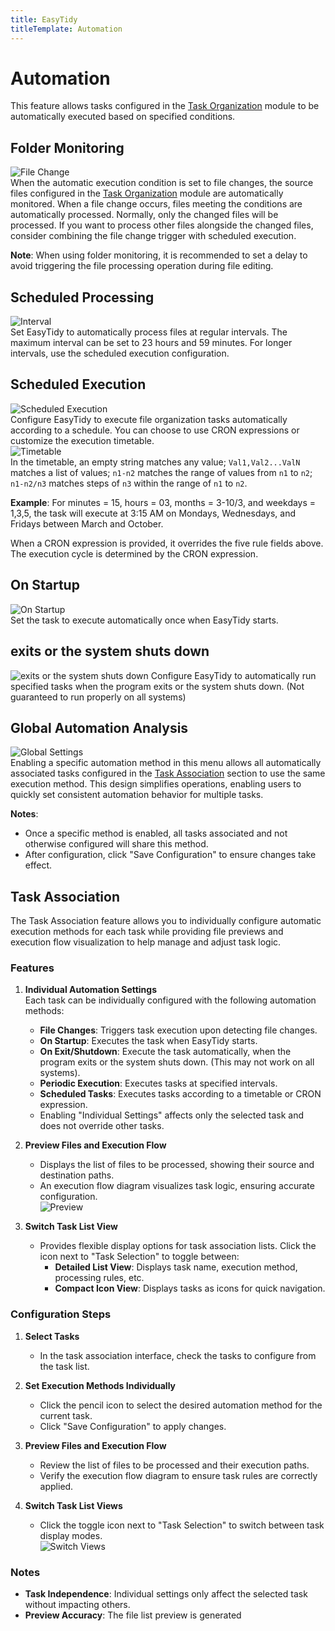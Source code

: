 ```yaml
---
title: EasyTidy
titleTemplate: Automation
---
```


# Automation

This feature allows tasks configured in the [Task Organization](task.md) module to be automatically executed based on specified conditions.

## Folder Monitoring

![File Change](/images/PixPin_2025-01-07_16-20-55.png)  
When the automatic execution condition is set to file changes, the source files configured in the [Task Organization](task.md) module are automatically monitored. When a file change occurs, files meeting the conditions are automatically processed. Normally, only the changed files will be processed. If you want to process other files alongside the changed files, consider combining the file change trigger with scheduled execution.  

**Note**: When using folder monitoring, it is recommended to set a delay to avoid triggering the file processing operation during file editing.

## Scheduled Processing

![Interval](/images/PixPin_2025-01-07_16-22-42.png)  
Set EasyTidy to automatically process files at regular intervals. The maximum interval can be set to 23 hours and 59 minutes. For longer intervals, use the scheduled execution configuration.

## Scheduled Execution

![Scheduled Execution](/images/PixPin_2025-01-07_16-58-50.png)  
Configure EasyTidy to execute file organization tasks automatically according to a schedule. You can choose to use CRON expressions or customize the execution timetable.  
![Timetable](/images/PixPin_2025-01-07_17-01-56.png)  
In the timetable, an empty string matches any value; `Val1,Val2...ValN` matches a list of values; `n1-n2` matches the range of values from `n1` to `n2`; `n1-n2/n3` matches steps of `n3` within the range of `n1` to `n2`.  

**Example**: For minutes = 15, hours = 03, months = 3-10/3, and weekdays = 1,3,5, the task will execute at 3:15 AM on Mondays, Wednesdays, and Fridays between March and October.

When a CRON expression is provided, it overrides the five rule fields above. The execution cycle is determined by the CRON expression.

## On Startup

![On Startup](/images/PixPin_2025-01-08_14-55-10.png)  
Set the task to execute automatically once when EasyTidy starts.

## exits or the system shuts down

![exits or the system shuts down](/images/PixPin_2025-02-24_13-55-34.png)
Configure EasyTidy to automatically run specified tasks when the program exits or the system shuts down. (Not guaranteed to run properly on all systems)

## Global Automation Analysis

![Global Settings](/images/PixPin_2025-01-08_15-01-18.png)  
Enabling a specific automation method in this menu allows all automatically associated tasks configured in the [Task Association](#task-association) section to use the same execution method. This design simplifies operations, enabling users to quickly set consistent automation behavior for multiple tasks.

**Notes**:  

- Once a specific method is enabled, all tasks associated and not otherwise configured will share this method.  
- After configuration, click "Save Configuration" to ensure changes take effect.

## Task Association

The Task Association feature allows you to individually configure automatic execution methods for each task while providing file previews and execution flow visualization to help manage and adjust task logic.

### Features

1. **Individual Automation Settings**  
   Each task can be individually configured with the following automation methods:  
   - **File Changes**: Triggers task execution upon detecting file changes.  
   - **On Startup**: Executes the task when EasyTidy starts.  
   - **On Exit/Shutdown**: Execute the task automatically, when the program exits or the system shuts down. (This may not work on all systems).
   - **Periodic Execution**: Executes tasks at specified intervals.  
   - **Scheduled Tasks**: Executes tasks according to a timetable or CRON expression.  
   - Enabling "Individual Settings" affects only the selected task and does not override other tasks.

2. **Preview Files and Execution Flow**  
   - Displays the list of files to be processed, showing their source and destination paths.  
   - An execution flow diagram visualizes task logic, ensuring accurate configuration.  
   ![Preview](/images/PixPin_2025-01-08_15-20-03.gif)

3. **Switch Task List View**  
   - Provides flexible display options for task association lists. Click the icon next to "Task Selection" to toggle between:  
     - **Detailed List View**: Displays task name, execution method, processing rules, etc.  
     - **Compact Icon View**: Displays tasks as icons for quick navigation.  

### Configuration Steps

1. **Select Tasks**  
   - In the task association interface, check the tasks to configure from the task list.  

2. **Set Execution Methods Individually**  
   - Click the pencil icon to select the desired automation method for the current task.  
   - Click "Save Configuration" to apply changes.  

3. **Preview Files and Execution Flow**  
   - Review the list of files to be processed and their execution paths.  
   - Verify the execution flow diagram to ensure task rules are correctly applied.  

4. **Switch Task List Views**  
   - Click the toggle icon next to "Task Selection" to switch between task display modes.  
   ![Switch Views](/images/PixPin_2025-01-08_15-16-25.gif)

### Notes

- **Task Independence**: Individual settings only affect the selected task without impacting others.  
- **Preview Accuracy**: The file list preview is generated
